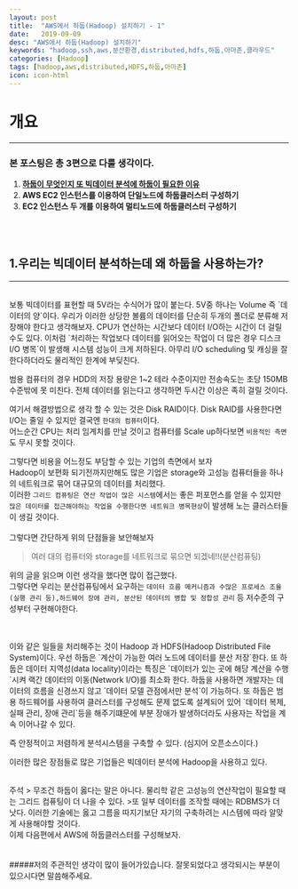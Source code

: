 ```yaml
---
layout: post
title:  "AWS에서 하둡(Hadoop) 설치하기 - 1"
date:   2019-09-09
desc: "AWS에서 하둡(Hadoop) 설치하기"
keywords: "hadoop,ssh,aws,분산환경,distributed,hdfs,하둡,아마존,클라우드"
categories: [Hadoop]
tags: [hadoop,aws,distributed,HDFS,하둡,아마존]
icon: icon-html
---
```


개요
===
---

### 본 포스팅은 총 3편으로 다룰 생각이다.
  1. [**하둡이 무엇인지 또 빅데이터 분석에 하둡이 필요한 이유**](https://butsimple.github.io/hadoop/2019/09/09/install-hadoop-on-aws.html)
  2. **AWS EC2 인스턴스를 이용하여 단일노드에 하둡클러스터 구성하기**
  3. **EC2 인스턴스 두 개를 이용하여 멀티노드에 하둡클러스터 구성하기**


<br>
<br>

1.우리는 빅데이터 분석하는데 왜 하둡을 사용하는가?
-----
---
<br>
보통 빅데이터를 표현할 때 5V라는 수식어가 많이 붙는다. 5V중 하나는 Volume 즉 `데이터의 양`이다.  
우리가 이러한 상당한 볼륨의 데이터를 단순히  두개의 폴더로 분류해 저장해야 한다고 생각해보자. CPU가 연산하는 시간보다 데이터 I/O하는 시간이 더 걸릴 수도 있다. 이처럼 `처리하는 작업보다 데이터를 읽어오는 작업이 더 많은 경우 디스크 I/O 병목`이 발생해 시스템 성능이 크게 저하된다.  
아무리 I/O scheduling 및 캐싱을 잘한다하더라도 물리적인 한계에 부딪친다.  

범용 컴퓨터의 경우 HDD의 저장 용량은 1~2 테라 수준이지만 전송속도는 초당 150MB 수준밖에 못 미친다. 전체 데이터를 읽는다고 생각하면 두시간 이상은 족히 걸릴 것이다.  

여기서 해결방법으로 생각 할 수 있는 것은 Disk RAID이다. Disk RAID를 사용한다면 I/O는 줄일 수 있지만 결국엔 `한대의 컴퓨터`이다.  
어느순간 CPU는  처리 임계치를 만날 것이고 컴퓨터를 Scale up하다보면 `비용적인 측면`도 무시 못할 것이다.

그렇다면 비용을 어느정도 부담할 수 있는 기업의 측면에서 보자  
Hadoop이 보편화 되기전까지만해도 많은 기업은 storage와 고성능 컴퓨터들을 하나의 네트워크로 묶어 대규모의 데이터를 처리했다.  
이러한 `그리드 컴퓨팅은 연산 작업이 많은 시스템`에서는 좋은 퍼포먼스를 얻을 수 있지만 `많은 데이터를 접근해야하는 작업을 수행한다면 네트워크 병목현상`이 발생해 노는 클러스터들이 생길 것이다.
<br>
<br>
그렇다면 간단하게 위의 단점들을 보안해보자
> 여러 대의 컴퓨터와 storage를 네트워크로 묶으면 되겠네!!(분산컴퓨팅)

위의 글을 읽으며 이런 생각을 했다면 많이 접근했다.  
그렇다면 우리는 분산컴퓨팅에서 요구하는 `데이터 흐름 메커니즘과 수많은 프로세스 조율(실행 관리 등),하드웨어 장애 관리, 분산된 데이터의 병합 및 정합성 관리` 등 저수준의 구성부터 구현해야한다.

<br>
<br>
이와 같은 일들을 처리해주는 것이 Hadoop 과 HDFS(Hadoop Distributed File System)이다.  
우선 하둡은 `계산이 가능한 여러 노드에 데이터를 분산 저장`한다. 또 하둡은 데이터 지역성(data locality)이라는 특징은 `데이터가 있는 곳에 해당 계산을 수행`시켜 랙간 데이터의 이동(Network I/O)를 최소화 한다.  
하둡을 사용하면 개발자는 데이터의 흐름을 신경쓰지 않고 `데이터 모델 관점에서만 분석`이 가능하다.    
또 하둡은 범용 하드웨어를 사용하여 클러스터를 구성해도 문제 없도록 설계되어 있어 `데이터 복제, 실패 관리, 장애 관리`등을 해주기떄문에 부분 장애가 발생하더라도 사용자는 작업을 계속 이어나갈 수 있다.  

즉 안정적이고 저렴하게 분석시스템을 구축할 수 있다. (심지어 오픈소스이다.)  

이러한 많은 장점들로 많은 기업들은 빅데이터 분석에 Hadoop을 사용하고 있다.

<br>
주석
> 무조건 하둡이 옳다는 말은 아니다. 물리학 같은 고성능의 연산작업이 필요할 때는 그리드 컴퓨팅이 더 나을 수 있다.  
>또 일부 데이터를 조작할 때에는 RDBMS가 더 낫다. 이러한 기술에는 옳고 그름을 따지기보단 자기의 구축하려는 시스템에 따라 알맞게 사용해야할 것이다.


<br>
이제 다음편에서 AWS에 하둡클러스터를 구성해보자.



<br>
<br>
<br>
#####저의 주관적인 생각이 많이 들어가있습니다. 잘못되었다고 생각되시는 부분이 있으시다면 말씀해주세요.
